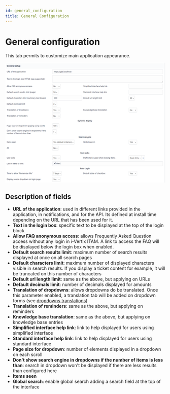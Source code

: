 ```yaml
---
id: general_configuration
title: General Configuration
---
```


# General configuration

This tab permits to customize main application appearance.

![image](../../../assets/modules/configuration/images/general_configuration.png)

## Description of fields

- **URL of the application**: used in different links provided in the
  application, in notifications, and for the API. Its defined at install
  time depending on the URL that has been used for it.
- **Text in the login box**: specific text to be displayed at the top of
  the login block
- **Allow FAQ anonymous access**: allows
  Frequently Asked Question
  access without any login in i-Vertix ITAM. A link to access the FAQ will be
  displayed below the login box when enabled.
- **Default search results limit**: maximum number of search results
  displayed at once on all search pages
- **Default characters limit**: maximum number of displayed characters
  visible in search results. If you display a ticket content for
  example, it will be truncated on this number of characters
- **Default url length limit**: same as the above, but applying on URLs
- **Default decimals limit**: number of decimals displayed for amounts
- **Translation of dropdowns**: allows dropdowns do be translated. Once
  this parameter enabled, a translation tab will be added on dropdown
  forms (see [dropdowns   translations](08_Module_Configuration/02_Intitulés/02_Onglet_Traduction.rst))
- **Translation of reminders**: same as the above, but applying on
  reminders
- **Knowledge base translation**: same as the above, but applying on
  knowledge base entries
- **Simplified interface help link**: link to help displayed for users
  using simplified interface
- **Standard interface help link**: link to help displayed for users
  using standard interface
- **Page size for dropdown**: number of elements displayed in a dropdown
  on each scroll
- **Don't show search engine in dropdowns if the number of items is
  less than**: search in dropdown won't be displayed if there are less
  results than configured here
- **Items seen**
- **Global search**: enable global search adding a search field at the
  top of the interface
